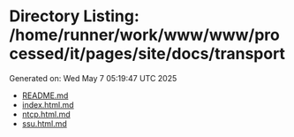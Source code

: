 # Directory Listing: /home/runner/work/www/www/processed/it/pages/site/docs/transport
Generated on: Wed May  7 05:19:47 UTC 2025

- [README.md](README.md)
- [index.html.md](index.html.md)
- [ntcp.html.md](ntcp.html.md)
- [ssu.html.md](ssu.html.md)
